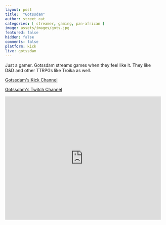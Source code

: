 ```yaml
---
layout: post
title:  "Gotssdam"
author: street_cat
categories: [ streamer, gaming, pan-african ]
image: assets/images/gots.jpg
featured: false
hidden: false
comments: false
platform: kick
live: gotssdam
---
```


Just a gamer. Gotssdam streams games when they feel like it. They like D&D and other TTRPGs like Troika as well.

<a href="https://kick.com/gotssdam">Gotssdam's Kick Channel</a>

<a href="https://www.twitch.tv/gotssdam">Gotssdam's Twitch Channel</a>

<iframe 
src="https://player.kick.com/gotssdam" 
height="400" 
width="100%"
frameborder="0" 
scrolling="no" 
allowfullscreen="true"> 
</iframe>
